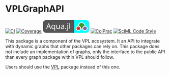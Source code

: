 # VPLGraphAPI

[![CI](https://github.com/AleMorales/VPLGraphAPI.jl/actions/workflows/CI.yml/badge.svg?branch=master)](https://github.com/AleMorales/VPLGraphAPI.jl/actions/workflows/CI.yml?query=branch%3Amaster)
[![Coverage](https://codecov.io/gh/AleMorales/VPLGraphAPI.jl/branch/master/graph/badge.svg)](https://codecov.io/gh/AleMorales/VPLGraphAPI.jl)
[![Aqua QA](https://raw.githubusercontent.com/JuliaTesting/Aqua.jl/master/badge.svg)](https://github.com/JuliaTesting/Aqua.jl)
[![ColPrac](https://img.shields.io/badge/ColPrac-Contributor's%20Guide-blueviolet)](https://github.com/SciML/ColPrac)
[![SciML Code Style](https://img.shields.io/static/v1?label=code%20style&message=SciML&color=9558b2&labelColor=389826)](https://github.com/SciML/SciMLStyle)

This package is a component of the VPL ecosystem. It an API to integrate with dynamic graphs
that other packages can rely on. This package does not include an implementation of graphs, 
only the interface to the public API than every graph package within VPL should follow. 

Users should use the [VPL](https://github.com/VirtualPlantLab/VPL) package instead of this
one.